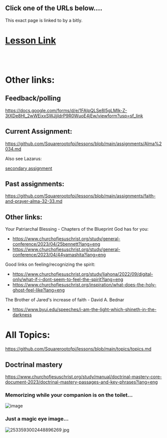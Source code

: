 ## Click one of the URLs below....

This exact page is linked to by a bitly.

# [Lesson Link](./seminary_bom_2024/2%20Dec%202024%20-%20weakness%20made%20strong.md)

<br>

<br>

# Other links:

## Feedback/polling

https://docs.google.com/forms/d/e/1FAIpQLSe8I5gLMIk-Z-3tXDe8Hl_2wWEixxSWJjjldrP9R0WuoE4jEw/viewform?usp=sf_link

## Current Assignment: 
https://github.com/Squarerootofpi/lessons/blob/main/assignments/Alma%2034.md

Also see Lazarus: 

[secondary assignment](./assignments/marymarthalazarus.md)

## Past assignments:

https://github.com/Squarerootofpi/lessons/blob/main/assignments/faith-and-prayer-alma-32-33.md

## Other links:

Your Patriarchal Blessing - Chapters of the Blueprint God has for you:
- https://www.churchofjesuschrist.org/study/general-conference/2023/04/25bennett?lang=eng
- https://www.churchofjesuschrist.org/study/general-conference/2023/04/44yamashita?lang=eng

Good links on feeling/recognizing the spirit:
- https://www.churchofjesuschrist.org/study/liahona/2022/09/digital-only/what-if-i-dont-seem-to-feel-the-spirit?lang=eng
- https://www.churchofjesuschrist.org/inspiration/what-does-the-holy-ghost-feel-like?lang=eng

The Brother of Jared's increase of faith - David A. Bednar
- https://www.byui.edu/speeches/i-am-the-light-which-shineth-in-the-darkness


# All Topics: 

https://github.com/Squarerootofpi/lessons/blob/main/topics/topics.md

## Doctrinal mastery

https://www.churchofjesuschrist.org/study/manual/doctrinal-mastery-core-document-2023/doctrinal-mastery-passages-and-key-phrases?lang=eng


### Memorizing while your companion is on the toilet...

![image](https://github.com/user-attachments/assets/c427aeb7-28a4-420c-9175-65506334b7e4)

### Just a magic eye image...

![2533593002448896269 jpg](https://github.com/user-attachments/assets/e97d86b5-8dc0-4d95-a0f0-606ffe6d5071)

